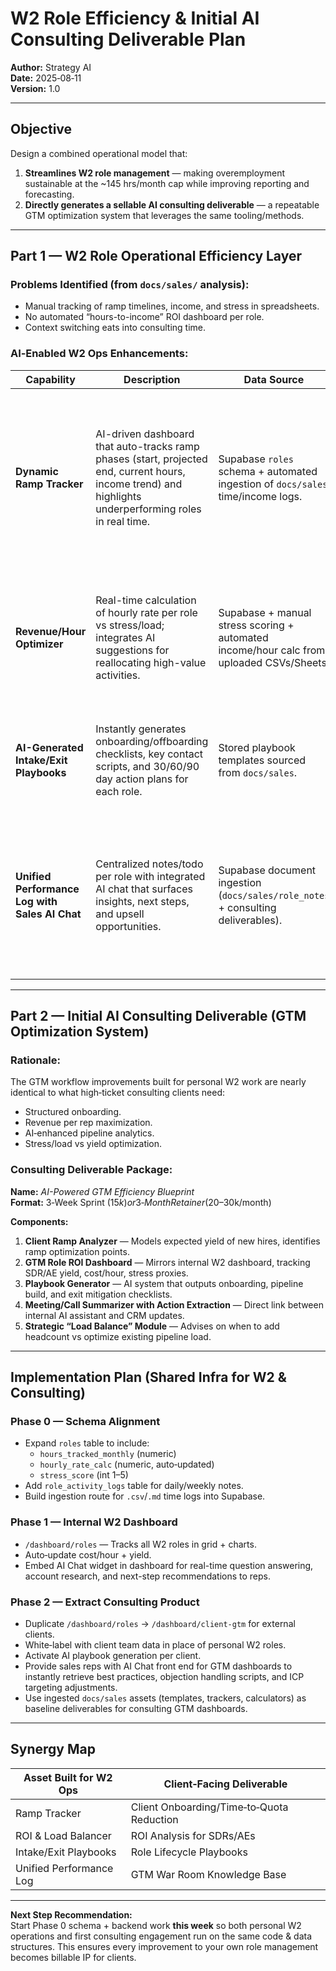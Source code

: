 # W2 Role Efficiency & Initial AI Consulting Deliverable Plan

**Author:** Strategy AI  
**Date:** 2025‑08‑11  
**Version:** 1.0

---

## **Objective**
Design a combined operational model that:
1. **Streamlines W2 role management** — making overemployment sustainable at the ~145 hrs/month cap while improving reporting and forecasting.
2. **Directly generates a sellable AI consulting deliverable** — a repeatable GTM optimization system that leverages the same tooling/methods.

---

## **Part 1 — W2 Role Operational Efficiency Layer**

### Problems Identified (from `docs/sales/` analysis):
- Manual tracking of ramp timelines, income, and stress in spreadsheets.
- No automated “hours-to-income” ROI dashboard per role.
- Context switching eats into consulting time.

### AI‑Enabled W2 Ops Enhancements:
| Capability | Description | Data Source | Impact |
|------------|-------------|-------------|--------|
| **Dynamic Ramp Tracker** | AI-driven dashboard that auto-tracks ramp phases (start, projected end, current hours, income trend) and highlights underperforming roles in real time. | Supabase `roles` schema + automated ingestion of `docs/sales` time/income logs. | Ensures quick drop/add of roles for max yield and severance capture; enables proactive decision-making to maximize revenue per hour. |
| **Revenue/Hour Optimizer** | Real-time calculation of hourly rate per role vs stress/load; integrates AI suggestions for reallocating high-value activities. | Supabase + manual stress scoring + automated income/hour calc from uploaded CSVs/Sheets. | Directly increases revenue/hour by cutting low-value work and doubling down on proven high-yield patterns. |
| **AI-Generated Intake/Exit Playbooks** | Instantly generates onboarding/offboarding checklists, key contact scripts, and 30/60/90 day action plans for each role. | Stored playbook templates sourced from `docs/sales`. | Reduces non-revenue ramp time for new roles and preserves value from endings. |
| **Unified Performance Log with Sales AI Chat** | Centralized notes/todo per role with integrated AI chat that surfaces insights, next steps, and upsell opportunities. | Supabase document ingestion (`docs/sales/role_notes` + consulting deliverables). | AI chat acts as a personal SDR/AE assistant, increasing speed from note to action, improving close rates, and directly impacting income/hour. |

---

## **Part 2 — Initial AI Consulting Deliverable (GTM Optimization System)**

### Rationale:
The GTM workflow improvements built for personal W2 work are nearly identical to what high‑ticket consulting clients need:
- Structured onboarding.
- Revenue per rep maximization.
- AI‑enhanced pipeline analytics.
- Stress/load vs yield optimization.

### Consulting Deliverable Package:
**Name:** *AI-Powered GTM Efficiency Blueprint*  
**Format:** 3‑Week Sprint ($15k) or 3‑Month Retainer ($20–30k/month)

**Components:**
1. **Client Ramp Analyzer** — Models expected yield of new hires, identifies ramp optimization points.
2. **GTM Role ROI Dashboard** — Mirrors internal W2 dashboard, tracking SDR/AE yield, cost/hour, stress proxies.
3. **Playbook Generator** — AI system that outputs onboarding, pipeline build, and exit mitigation checklists.
4. **Meeting/Call Summarizer with Action Extraction** — Direct link between internal AI assistant and CRM updates.
5. **Strategic “Load Balance” Module** — Advises on when to add headcount vs optimize existing pipeline load.

---

## **Implementation Plan (Shared Infra for W2 & Consulting)**

### Phase 0 — Schema Alignment
- Expand `roles` table to include:  
  - `hours_tracked_monthly` (numeric)  
  - `hourly_rate_calc` (numeric, auto‑updated)  
  - `stress_score` (int 1–5)  
- Add `role_activity_logs` table for daily/weekly notes.
- Build ingestion route for `.csv`/`.md` time logs into Supabase.

### Phase 1 — Internal W2 Dashboard
- `/dashboard/roles` — Tracks all W2 roles in grid + charts.
- Auto‑update cost/hour + yield.
- Embed AI Chat widget in dashboard for real-time question answering, account research, and next-step recommendations to reps.

### Phase 2 — Extract Consulting Product
- Duplicate `/dashboard/roles` → `/dashboard/client-gtm` for external clients.
- White‑label with client team data in place of personal W2 roles.
- Activate AI playbook generation per client.
- Provide sales reps with AI Chat front end for GTM dashboards to instantly retrieve best practices, objection handling scripts, and ICP targeting adjustments.
- Use ingested `docs/sales` assets (templates, trackers, calculators) as baseline deliverables for consulting GTM dashboards.

---

## **Synergy Map**

| Asset Built for W2 Ops | Client‑Facing Deliverable |
|------------------------|--------------------------|
| Ramp Tracker           | Client Onboarding/Time‑to‑Quota Reduction |
| ROI & Load Balancer    | ROI Analysis for SDRs/AEs |
| Intake/Exit Playbooks  | Role Lifecycle Playbooks |
| Unified Performance Log| GTM War Room Knowledge Base |

---

**Next Step Recommendation:**  
Start Phase 0 schema + backend work **this week** so both personal W2 operations and first consulting engagement run on the same code & data structures. This ensures every improvement to your own role management becomes billable IP for clients.
